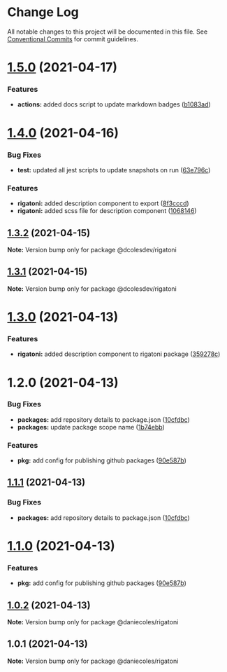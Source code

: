 # Change Log

All notable changes to this project will be documented in this file.
See [Conventional Commits](https://conventionalcommits.org) for commit guidelines.

# [1.5.0](https://github.com/dcolesDEV/lerna-npm/compare/@dcolesdev/rigatoni@1.4.0...@dcolesdev/rigatoni@1.5.0) (2021-04-17)


### Features

* **actions:** added docs script to update markdown badges ([b1083ad](https://github.com/dcolesDEV/lerna-npm/commit/b1083ad51cfaf04f98ea82763e4a594b471aec06))





# [1.4.0](https://github.com/dcolesDEV/lerna-npm/compare/@dcolesdev/rigatoni@1.3.2...@dcolesdev/rigatoni@1.4.0) (2021-04-16)


### Bug Fixes

* **test:** updated all jest scripts to update snapshots on run ([63e796c](https://github.com/dcolesDEV/lerna-npm/commit/63e796c0a1d603970ac4b566ad67504767314b9f))


### Features

* **rigatoni:** added description component to export ([8f3cccd](https://github.com/dcolesDEV/lerna-npm/commit/8f3cccd357aab71247668038a74a4397ef815103))
* **rigatoni:** added scss file for description component ([1068146](https://github.com/dcolesDEV/lerna-npm/commit/1068146563aa8d65a0096b7e03028cc0632d23b8))





## [1.3.2](https://github.com/dcolesDEV/lerna-npm/compare/@dcolesdev/rigatoni@1.3.1...@dcolesdev/rigatoni@1.3.2) (2021-04-15)

**Note:** Version bump only for package @dcolesdev/rigatoni






## [1.3.1](https://github.com/dcolesDEV/lerna-npm/compare/@dcolesdev/rigatoni@1.3.0...@dcolesdev/rigatoni@1.3.1) (2021-04-15)

**Note:** Version bump only for package @dcolesdev/rigatoni






# [1.3.0](https://github.com/dcolesDEV/lerna-npm/compare/@dcolesdev/rigatoni@1.2.0...@dcolesdev/rigatoni@1.3.0) (2021-04-13)


### Features

* **rigatoni:** added description component to rigatoni package ([359278c](https://github.com/dcolesDEV/lerna-npm/commit/359278ca3de56545399b44424099dd68e15127c3))





# 1.2.0 (2021-04-13)


### Bug Fixes

* **packages:** add repository details to package.json ([10cfdbc](https://github.com/dcolesDEV/lerna-npm/commit/10cfdbc4dc4ab3382dae3e4039755ce4f35a7dfc))
* **packages:** update package scope name ([1b74ebb](https://github.com/dcolesDEV/lerna-npm/commit/1b74ebb21962ba3cf87b829cb10f22ae99c703a4))


### Features

* **pkg:** add config for publishing github packages ([90e587b](https://github.com/dcolesDEV/lerna-npm/commit/90e587bde6613ffd0949863dd5f18b5caf5beaa1))





## [1.1.1](https://github.com/dcolesDEV/lerna-npm/compare/@daniecoles/rigatoni@1.1.0...@daniecoles/rigatoni@1.1.1) (2021-04-13)


### Bug Fixes

* **packages:** add repository details to package.json ([10cfdbc](https://github.com/dcolesDEV/lerna-npm/commit/10cfdbc4dc4ab3382dae3e4039755ce4f35a7dfc))





# [1.1.0](https://github.com/dcolesDEV/lerna-npm/compare/@daniecoles/rigatoni@1.0.2...@daniecoles/rigatoni@1.1.0) (2021-04-13)


### Features

* **pkg:** add config for publishing github packages ([90e587b](https://github.com/dcolesDEV/lerna-npm/commit/90e587bde6613ffd0949863dd5f18b5caf5beaa1))






## [1.0.2](https://github.com/dcolesDEV/lerna-npm/compare/@daniecoles/rigatoni@1.0.1...@daniecoles/rigatoni@1.0.2) (2021-04-13)

**Note:** Version bump only for package @daniecoles/rigatoni






## 1.0.1 (2021-04-13)

**Note:** Version bump only for package @daniecoles/rigatoni
